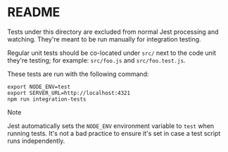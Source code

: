 # README

Tests under this directory are excluded from normal Jest processing and
watching. They're meant to be run manually for integration testing.

Regular unit tests should be co-located under `src/` next to the code unit
they're testing; for example: `src/foo.js` and `src/foo.test.js`.

These tests are run with the following command:

```text
export NODE_ENV=test
export SERVER_URL=http://localhost:4321
npm run integration-tests
```

> [!NOTE]
>
> Jest automatically sets the `NODE_ENV` environment variable to `test` when
> running tests. It's not a bad practice to ensure it's set in case a test
> script runs independently.
